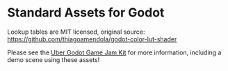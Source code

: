 # Standard Assets for Godot

Lookup tables are MIT licensed, original source: https://github.com/thiagoamendola/godot-color-lut-shader

Please see the [Uber Godot Game Jam Kit](https://github.com/sci-comp/UberGodotGameJamKit) for more information, including a demo scene using these assets!
